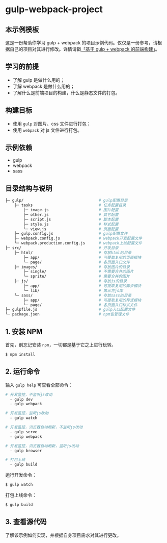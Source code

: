 # gulp-webpack-project

## 本示例模板

这是一份帮助你学习 gulp + webpack 的项目示例代码。仅仅是一份参考，请根据自己的项目对其进行修改。详情请戳[「基于 gulp + webpack 的前端构建」](https://github.com/cobish/gulp-webpack-project/issues/1)。

## 学习的前提

* 了解 gulp 是做什么用的；
* 了解 webpack 是做什么用的；
* 了解什么是前端项目的构建，什么是静态文件的打包。

## 构建目标

* 使用 ``gulp`` 对图片、css 文件进行打包；
* 使用 ``webpack`` 对 js 文件进行打包。

## 示例依赖

* gulp
* webpack
* sass

## 目录结构与说明

``` bash
├─ gulp/                                 # gulp配置目录
    ├─ tasks                             # 任务配置目录
        ├─ image.js                      # 图片配置
        ├─ other.js                      # 其它配置
        ├─ script.js                     # 脚本配置
        ├─ style.js                      # 样式配置
        └─ view.js                       # 页面配置
    ├─ gulp.config.js                    # gulp配置文件
    ├─ webpack.config.js                 # webpack开发配置文件
    └─ webpack.production.config.js      # webpack上线配置文件
├─ src/                                  # 开发目录
    ├─ html/                             # 存放html的目录
        ├─ app/                          # 可提取复用的页面模块
        └─ page/                         # 各页面入口文件
    ├─ images/                           # 存放图片的目录
        ├─ single/                       # 不需要合并的图片
        └─ sprite/                       # 需要合并的图片
    ├─ js/                               # 存放js的目录
        ├─ app/                          # 可提取复用的脚步模块
        └─ lib/                          # 第三方js库
    └─ sass/                             # 存放sass的目录
        ├─ app/                          # 可提取复用的样式模块
        └─ page/                         # 各页面入口样式文件
├─ gulpfile.js                           # gulp入口配置文件
└─ package.json                          # npm包管理文件
```

## 1. 安装 NPM

首先，别忘记安装 ``npm``，一切都是基于它之上进行玩转。

``` bash
$ npm install
```

## 2. 运行命令

输入 ``gulp help`` 可查看全部命令：

``` bash
# 开发监控，不监听js改动
  - gulp dev
  - gulp webpack

# 开发监控，监听js改动
  - gulp watch

# 开发监控，浏览器自动刷新，不监听js改动
  - gulp serve
  - gulp webpack

# 开发监控，浏览器自动刷新，监听js改动
  - gulp browser

# 打包上线
  - gulp build
```

运行开发命令：

``` bash
$ gulp watch
```

打包上线命令：

``` bash
$ gulp build
```

## 3. 查看源代码

了解该示例如何实现，并根据自身项目需求对其进行更改。
